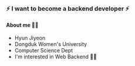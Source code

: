 
<!-- ### Hi there 👋 -->

### ⚡ I want to become a backend developer ⚡

#### About me  🙋‍♀️

- Hyun Jiyeon 
- Dongduk Women's University 
- Computer Science Dept
- I'm interested in Web Backend 👩‍💻

<!--
**hjyeon-n/hjyeon-n** is a ✨ _special_ ✨ repository because its `README.md` (this file) appears on your GitHub profile.

Here are some ideas to get you started:

- 🔭 I’m currently working on ...
- 🌱 I’m currently learning ...
- 👯 I’m looking to collaborate on ...
- 🤔 I’m looking for help with ...
- 💬 Ask me about ...
- 📫 How to reach me: ...
- 😄 Pronouns: ...
- ⚡ Fun fact: ...
-->
